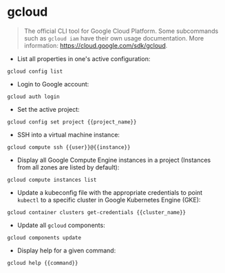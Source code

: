 # gcloud

> The official CLI tool for Google Cloud Platform.
> Some subcommands such as `gcloud iam` have their own usage documentation.
> More information: <https://cloud.google.com/sdk/gcloud>.

- List all properties in one's active configuration:

`gcloud config list`

- Login to Google account:

`gcloud auth login`

- Set the active project:

`gcloud config set project {{project_name}}`

- SSH into a virtual machine instance:

`gcloud compute ssh {{user}}@{{instance}}`

- Display all Google Compute Engine instances in a project (Instances from all zones are listed by default):

`gcloud compute instances list`

- Update a kubeconfig file with the appropriate credentials to point `kubectl` to a specific cluster in Google Kubernetes Engine (GKE):

`gcloud container clusters get-credentials {{cluster_name}}`

- Update all `gcloud` components:

`gcloud components update`

- Display help for a given command:

`gcloud help {{command}}`
